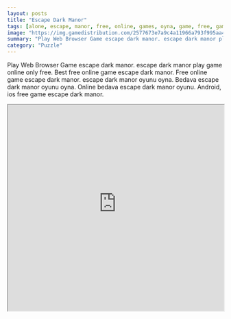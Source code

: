 ```yaml
---
layout: posts
title: "Escape Dark Manor"
tags: [alone, escape, manor, free, online, games, oyna, game, free, games, play, play, games]
image: "https://img.gamedistribution.com/2577673e7a9c4a11966a793f995aa421.jpg"
summary: "Play Web Browser Game escape dark manor. escape dark manor play game online only free. Best free online game escape dark manor. Free online game escape dark manor. escape dark manor oyunu oyna. Bedava escape dark manor oyunu oyna. Online bedava escape dark manor oyunu. Android, ios free game escape dark manor."
category: "Puzzle"
---
```


Play Web Browser Game escape dark manor. escape dark manor play game online only free. Best free online game escape dark manor. Free online game escape dark manor. escape dark manor oyunu oyna. Bedava escape dark manor oyunu oyna. Online bedava escape dark manor oyunu. Android, ios free game escape dark manor.

<iframe width="100%" height="480px;" src="https://flash.gamedistribution.com?game=2577673e7a9c4a11966a793f995aa421"></iframe>